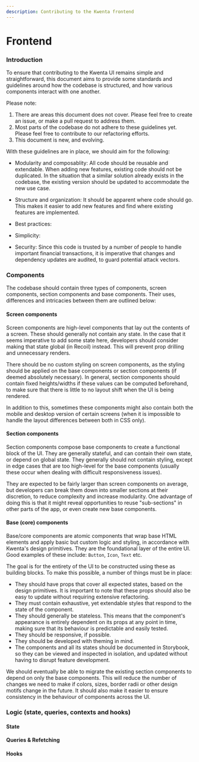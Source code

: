```yaml
---
description: Contributing to the Kwenta frontend
---
```


# Frontend

### Introduction

To ensure that contributing to the Kwenta UI remains simple and straightforward, this document aims to provide some standards and guidelines around how the codebase is structured, and how various components interact with one another.

Please note:
1. There are areas this document does not cover. Please feel free to create an issue, or make a pull request to address them.
2. Most parts of the codebase do not adhere to these guidelines yet. Please feel free to contribute to our refactoring efforts.
3. This document is new, and evolving.

With these guidelines are in place, we should aim for the following:

- Modularity and composablity: All code should be reusable and extendable. When adding new features, existing code should not be duplicated. In the situation that a similar solution already exists in the codebase, the existing version should be updated to accommodate the new use case.

- Structure and organization: It should be apparent where code should go. This makes it easier to add new features and find where existing features are implemented.

- Best practices: 

- Simplicity: 

- Security: Since this code is trusted by a number of people to handle important financial transactions, it is imperative that changes and dependency updates are audited, to guard potential attack vectors.

### Components

The codebase should contain three types of components, screen components, section components and base components. Their uses, differences and intricacies between them are outlined below:

#### Screen components

Screen components are high-level components that lay out the contents of a screen. These should generally not contain any state. In the case that it seems imperative to add some state here, developers should consider making that state global (in Recoil) instead. This will prevent prop drilling and unnecessary renders.

There should be no custom styling on screen components, as the styling should be applied on the base components or section components (if deemed absolutely necessary). In general, section components should contain fixed heights/widths if these values can be computed beforehand, to make sure that there is little to no layout shift when the UI is being rendered.

In addition to this, sometimes these components might also contain both the mobile and desktop version of certain screens (when it is impossible to handle the layout differences between both in CSS only).

#### Section components

Section components compose base components to create a functional block of the UI. They are generally stateful, and can contain their own state, or depend on global state. They generally should not contain styling, except in edge cases that are too high-level for the base components (usually these occur when dealing with difficult responsiveness issues).

They are expected to be fairly larger than screen components on average, but developers can break them down into smaller sections at their discretion, to reduce complexity and increase modularity. One advantage of doing this is that it might reveal opportunities to reuse "sub-sections" in other parts of the app, or even create new base components.

#### Base (core) components

Base/core components are atomic components that wrap base HTML elements and apply basic but custom logic and styling, in accordance with Kwenta's design primitives. They are the foundational layer of the entire UI. Good examples of these include: `Button`, `Icon`, `Text` etc.

The goal is for the entirety of the UI to be constructed using these as building blocks. To make this possible, a number of things must be in place:

- They should have props that cover all expected states, based on the design primitives. It is important to note that these props should also be easy to update without requiring extensive refactoring.
- They must contain exhaustive, yet extendable styles that respond to the state of the component.
- They should generally be stateless. This means that the component's appearance is entirely dependent on its props at any point in time, making sure that its behaviour is predictable and easily tested.
- They should be responsive, if possible.
- They should be developed with theming in mind.
- The components and all its states should be documented in Storybook, so they can be viewed and inspected in isolation, and updated without having to disrupt feature development.

We should eventually be able to migrate the existing section components to depend on only the base components. This will reduce the number of changes we need to make if colors, sizes, border radii or other design motifs change in the future. It should also make it easier to ensure consistency in the behaviour of components across the UI.

<!-- Make sure to discuss theming and responsiveness here. -->

### Logic (state, queries, contexts and hooks)

#### State


#### Queries & Refetching


#### Hooks

